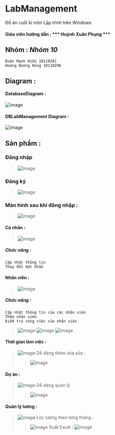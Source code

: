 # LabManagement 
Đồ án cuối kì môn Lập trình trên Windows
#### Giáo viên hướng dẫn : *** Huỳnh Xuân Phụng ***
## Nhóm  : ***Nhóm 10***  
 ```
Đoàn Mạnh Hiếu 18110281
Hoàng Dương Hùng 18110296
```

## Diagram : 
#### DatabaseDiagram : 
![image](https://user-images.githubusercontent.com/61335680/84987124-d7e4cd00-b169-11ea-8a72-ccb03203e786.png)
#### DBLabManagement Diagram :
![image](https://user-images.githubusercontent.com/61335680/84987279-0d89b600-b16a-11ea-8d19-ad88c1436dc0.png)
## Sản phẩm : 

### Đăng nhập 
   > ![image](https://user-images.githubusercontent.com/61335680/84986378-ad464480-b168-11ea-9f5d-cb804d0085fa.png)

### Đăng ký 
  > ![image](https://user-images.githubusercontent.com/61335680/84987657-c4863180-b16a-11ea-8e2d-f05461f08a89.png)
### Màn hình sau khi đăng nhập : 
> ![image](https://user-images.githubusercontent.com/61335680/84987904-3fe7e300-b16b-11ea-888f-8dc5b9fd4e58.png)

#### Cá nhân :
> ![image](https://user-images.githubusercontent.com/61335680/84987987-64dc5600-b16b-11ea-8cbd-c0d6e34232cd.png)
##### Chức năng :
```
Cập nhật thông tin
Thay đổi mật khẩu
```
#### Nhân viên : 
> ![image](https://user-images.githubusercontent.com/61335680/84988140-a7059780-b16b-11ea-8cf6-bfce780e7b6b.png)

##### Chức năng :
```
Cập nhật thông tin của các nhân viên
Thêm nhân viên
Kiểm tra công việc của nhân viên
```
> ![image](https://user-images.githubusercontent.com/61335680/84988301-f946b880-b16b-11ea-8c56-2ac7d012b501.png)
> ![image](https://user-images.githubusercontent.com/61335680/84988451-357a1900-b16c-11ea-8743-a2fda56f6685.png)
> ![image](https://user-images.githubusercontent.com/61335680/84988626-84c04980-b16c-11ea-8add-0cb7b86663ec.png)
#### Thời gian làm việc : 
> ![image](https://user-images.githubusercontent.com/61335680/84988837-e5e81d00-b16c-11ea-90c6-82f3cbff0ff7.png)
> Dễ dàng thêm xóa sửa : 
>> ![image](https://user-images.githubusercontent.com/61335680/84989386-ca314680-b16d-11ea-97c1-9ec521f8da9c.png)
#### Dự án : 
>![image](https://user-images.githubusercontent.com/61335680/84989535-05337a00-b16e-11ea-8c51-708c7006a41b.png)
> Dễ dàng quản lý 
>> ![image](https://user-images.githubusercontent.com/61335680/84989794-69eed480-b16e-11ea-9c02-663a0d98b032.png)
#### Quản lý lương : 
> ![image](https://user-images.githubusercontent.com/61335680/84990180-f600fc00-b16e-11ea-9788-ab7087636d09.png)
> Lọc lương theo từng tháng : 
>> ![image](https://user-images.githubusercontent.com/61335680/84990256-1335ca80-b16f-11ea-9c14-f7216f1286bf.png)
> Xuất Excel :
>> ![image](https://user-images.githubusercontent.com/61335680/84990367-39f40100-b16f-11ea-859b-fa61e8b02be3.png)
